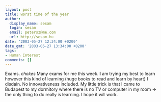 ```yaml
---
layout: post
title: worst time of the year
author:
  display_name: sesam
  login: sesam
  email: petersz@me.com
  url: http://sesam.hu
date: '2003-05-27 12:34:00 +0200'
date_gmt: '2003-05-27 13:34:00 +0200'
tags:
- Human Interest
comments: []
---
```


Exams. *chokes* Many exams for me this week. I am trying my best to learn however this kind of learning (huge books to read and learn by heart) I disdain. No innovativeness included. My little trick is that I came to Budapest to my dormitory where there is no TV or computer in my room -> the only thing to do really is learning. I hope it will work.
